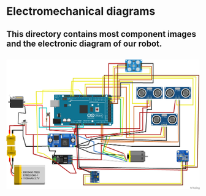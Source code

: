 Electromechanical diagrams
====

This directory contains most component images and the electronic diagram of our robot.
---
![](electromechanical_diagram.png)
---
